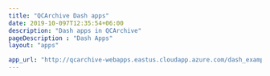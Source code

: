 ```yaml
---
title: "QCArchive Dash apps"
date: 2019-10-097T12:35:54+06:00
description: "Dash apps in QCArchive"
pageDescription : "Dash Apps"
layout: "apps"

app_url: "http://qcarchive-webapps.eastus.cloudapp.azure.com/dash_example/"
---
```

